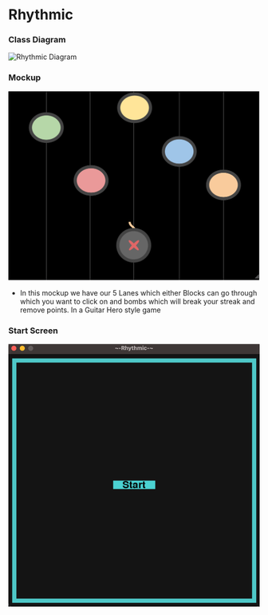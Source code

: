 # Rhythmic
### Class Diagram
![Rhythmic Diagram](https://github.com/BennettJudd/Solo-2/blob/main/images/ClassDia.png?raw=true)

### Mockup

![RhyMockup](https://github.com/BennettJudd/Rhythmic/blob/main/images/Mockup.png?raw=true)
* In this mockup we have our 5 Lanes which either Blocks can go through which you want to click on and bombs which will break your streak and remove points. In a Guitar Hero style game

### Start Screen

![RhyMockup](https://github.com/BennettJudd/Rhythmic/blob/main/images/StartScreen.png?raw=true)

